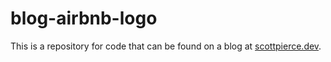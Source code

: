 # blog-airbnb-logo

This is a repository for code that can be found on a blog at [scottpierce.dev](https://scottpierce.dev).

